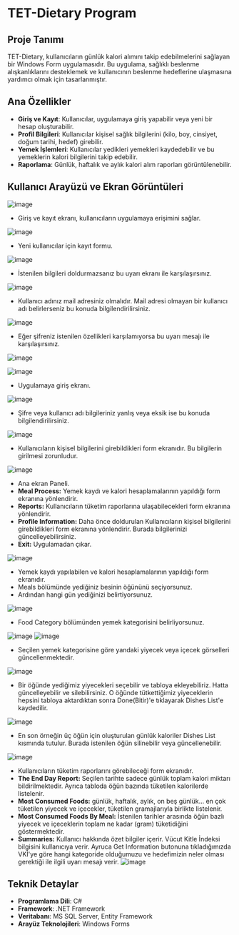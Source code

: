 # TET-Dietary Program

## Proje Tanımı
TET-Dietary, kullanıcıların günlük kalori alımını takip edebilmelerini sağlayan bir Windows Form uygulamasıdır. Bu uygulama, sağlıklı beslenme alışkanlıklarını desteklemek ve kullanıcının beslenme hedeflerine ulaşmasına yardımcı olmak için tasarlanmıştır.

## Ana Özellikler

- **Giriş ve Kayıt**: Kullanıcılar, uygulamaya giriş yapabilir veya yeni bir hesap oluşturabilir.
- **Profil Bilgileri**: Kullanıcılar kişisel sağlık bilgilerini (kilo, boy, cinsiyet, doğum tarihi, hedef) girebilir.
- **Yemek İşlemleri**: Kullanıcılar yedikleri yemekleri kaydedebilir ve bu yemeklerin kalori bilgilerini takip edebilir.
- **Raporlama**: Günlük, haftalık ve aylık kalori alım raporları görüntülenebilir.

## Kullanıcı Arayüzü ve Ekran Görüntüleri

![image](https://github.com/user-attachments/assets/a34587e6-ca3e-4255-8ceb-24b682794e28)
- Giriş ve kayıt ekranı, kullanıcıların uygulamaya erişimini sağlar.

![image](https://github.com/user-attachments/assets/53c2b515-bd4a-4e84-9000-4720723ea50d)
- Yeni kullanıcılar için kayıt formu.
  
![image](https://github.com/user-attachments/assets/1c25309a-4bba-4c9f-8739-43942ac203ab)
- İstenilen bilgileri doldurmazsanız bu uyarı ekranı ile karşılaşırsınız.
  
![image](https://github.com/user-attachments/assets/3052dc18-b91c-4585-9020-79f5d4e99523)
- Kullanıcı adınız mail adresiniz olmalıdır. Mail adresi olmayan bir kullanıcı adı belirlerseniz bu konuda bilgilendirilirsiniz.

![image](https://github.com/user-attachments/assets/b1c98517-2d7f-4f5e-b1a2-e66186544696)
- Eğer şifreniz istenilen özellikleri karşılamıyorsa bu uyarı mesajı ile karşılaşırsınız.

![image](https://github.com/user-attachments/assets/4b4304d5-a505-42f7-8068-3d501c2db5f5)

![image](https://github.com/user-attachments/assets/56aa4807-70fa-4500-a187-17275d48d5b9)
- Uygulamaya giriş ekranı.

![image](https://github.com/user-attachments/assets/019e93be-f203-47f2-a3f3-a708c37f0334)
- Şifre veya kullanıcı adı bilgileriniz yanlış veya eksik ise bu konuda bilgilendirilirsiniz.

![image](https://github.com/user-attachments/assets/8b6260fa-5423-4c8b-abd5-02e090ca99f8)
- Kullanıcıların kişisel bilgilerini girebildikleri form ekranıdır. Bu bilgilerin girilmesi zorunludur.

![image](https://github.com/user-attachments/assets/2ef347f3-943d-41ed-9177-71a90688b6f6)
- Ana ekran Paneli.
- **Meal Process:** Yemek kaydı ve kalori hesaplamalarının yapıldığı form ekranına yönlendirir.
- **Reports:** Kullanıcıların tüketim raporlarına ulaşabilecekleri form ekranına yönlendirir.
- **Profile Information:** Daha önce doldurulan Kullanıcıların kişisel bilgilerini girebildikleri form ekranına yönlendirir. Burada bilgilerinizi güncelleyebilirsiniz.
- **Exit:** Uygulamadan çıkar.

![image](https://github.com/user-attachments/assets/91b6db47-7cf2-49ef-b5d2-1f3819c5240a)
- Yemek kaydı yapılabilen ve kalori hesaplamalarının yapıldığı form ekranıdır.
- Meals bölümünde yediğiniz besinin öğününü seçiyorsunuz.
- Ardından hangi gün yediğinizi belirtiyorsunuz.

![image](https://github.com/user-attachments/assets/286d915c-faa9-4414-98a4-456b86865864)
- Food Category bölümünden yemek kategorisini belirliyorsunuz.

![image](https://github.com/user-attachments/assets/0c719e99-e862-487f-a814-3c745ec8db0a)
![image](https://github.com/user-attachments/assets/b77e74c3-1822-4a4d-a8a3-b684a4a2aeff)
- Seçilen yemek kategorisine göre yandaki yiyecek veya içecek görselleri güncellenmektedir.

![image](https://github.com/user-attachments/assets/3ebaf08d-7f4a-4ba9-a1ff-31af745e2e2f)
- Bir öğünde yediğimiz yiyecekleri seçebilir ve tabloya ekleyebiliriz. Hatta güncelleyebilir ve silebilirsiniz. O öğünde tütkettiğimiz yiyeceklerin hepsini tabloya aktardıktan sonra Done(Bitir)'e tıklayarak Dishes List'e kaydedilir.

![image](https://github.com/user-attachments/assets/5b5ca441-0c8d-4112-bc57-7189029ac977)
- En son örneğin üç öğün için oluşturulan günlük kaloriler Dishes List kısmında tutulur. Burada istenilen öğün silinebilir veya güncellenebilir.

![image](https://github.com/user-attachments/assets/a4c8a8ea-b978-482e-8afd-d917900f82d9)
- Kullanıcıların tüketim raporlarını görebileceği form ekranıdır.
- **The End Day Report:** Seçilen tarihte sadece günlük toplam kalori miktarı bildirilmektedir. Ayrıca tabloda öğün bazında tüketilen kalorilerde listelenir.
- **Most Consumed Foods:** günlük, haftalık, aylık, on beş günlük... en çok tüketilen yiyecek ve içecekler, tüketilen gramajlarıyla birlikte listelenir.
- **Most Consumed Foods By Meal:** İstenilen tarihler arasında öğün bazlı yiyecek ve içeceklerin toplam ne kadar (gram) tüketidiğini göstermektedir.
- **Summaries:** Kullanıcı hakkında özet bilgiler içerir. Vücut Kitle İndeksi bilgisini kullanıcıya verir. Ayruca Get Information butonuna tıkladığımızda VKİ'ye göre hangi kategoride olduğumuzu ve hedefimizin neler olması gerektiği ile ilgili uyarı mesajı verir.
![image](https://github.com/user-attachments/assets/71bd15cc-b34f-40c7-aebe-ed5488a33dd0)


## Teknik Detaylar

- **Programlama Dili**: C#
- **Framework**: .NET Framework
- **Veritabanı**: MS SQL Server, Entity Framework
- **Arayüz Teknolojileri**: Windows Forms
